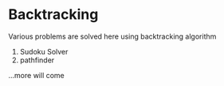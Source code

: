 # Backtracking
Various problems are solved here using backtracking algorithm
1) Sudoku Solver
2) pathfinder



...more will come
